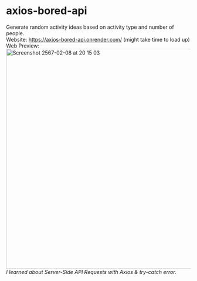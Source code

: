 # axios-bored-api
Generate random activity ideas based on activity type and number of people.<br>
Website: https://axios-bored-api.onrender.com/ (might take time to load up)<br>
Web Preview: <br>
<img width="600" alt="Screenshot 2567-02-08 at 20 15 03" src="https://github.com/chanikayay/axios-bored-api/assets/148809457/70b2fd22-5b7c-4135-aa7a-60c2a0adc070">
<i>I learned about Server-Side API Requests with Axios & try-catch error.</i><br>

